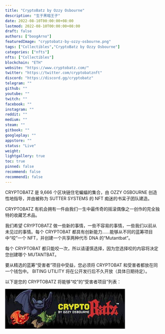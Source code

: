 ```yaml
---
title: "CryptoBatz by Ozzy Osbourne"
description: "生于黑暗王子"
date: 2022-08-10T00:00:00+08:00
lastmod: 2022-08-10T00:00:00+08:00
draft: false
authors: ["boogArno"]
featuredImage: "cryptobatz-by-ozzy-osbourne.png"
tags: ["Collectibles","CryptoBatz by Ozzy Osbourne"]
categories: ["nfts"]
nfts: ["Collectibles"]
blockchain: "ETH"
website: "https://www.cryptobatz.com/"
twitter: "https://twitter.com/cryptobatznft"
discord: "https://discord.gg/cryptobatz"
telegram: ""
github: ""
youtube: ""
twitch: ""
facebook: ""
instagram: ""
reddit: ""
medium: ""
steam: ""
gitbook: ""
googleplay: ""
appstore: ""
status: "Live"
weight: 
lightgallery: true
toc: true
pinned: false
recommend: false
recommend1: false
---
```

<p>CRYPTOBATZ 是 9,666 个区块链住宅蝙蝠的集合，由 OZZY OSBOURNE 创造性地指导，并由被称为 SUTTER SYSTEMS 的 NFT 痴迷的书呆子团队建造。</p>
<p>CRYPTOBATZ 有机会拥有一件由我们一生中最传奇的摇滚偶像之一创作的完全独特的收藏艺术品。</p>

<p>我们希望 CRYPTOBATZ 做一些新的事情，一些不容易的事情，一些我们以前从未见过的事情。每个 CRYPTOBAT 都具有创新能力……能够从不同的蓝筹项目中“咬”一个 NFT，并创建一个共享两种代币 DNA 的“Mutantbat”。</p>

<p>每个 CRYPTOBAT 都只能咬一次，所以请谨慎选择，因为您选择咬的内容将决定您创建哪个 MUTANTBAT。</p>

<p>要从精选的蓝筹“受害者”项目中受益，您必须将 CRYPTOBAT 和受害者都放在同一个钱包中。 BITING UTILITY 将在公开发行后不久开放（具体日期待定）。</p>

<p>以下是您的 CRYPTOBATZ 将能够“咬”的“受害者项目”列表：</p>

![下载](下载.jpg)
